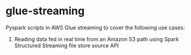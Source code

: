# glue-streaming

Pyspark scripts in AWS Glue streaming to cover the following use cases:

1. Reading data fed in real time from an Amazon S3 path using Spark Structured Streaming file store source API
